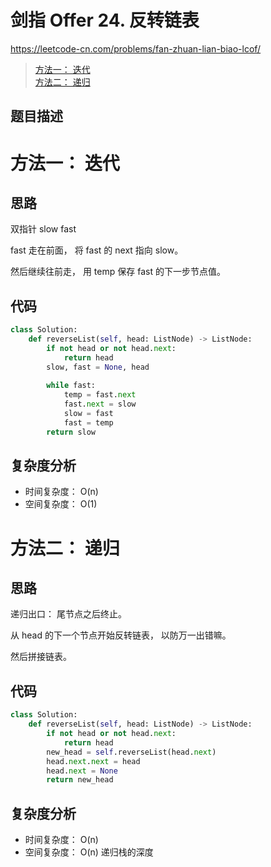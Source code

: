 剑指 Offer 24. 反转链表
====
https://leetcode-cn.com/problems/fan-zhuan-lian-biao-lcof/

> [方法一： 迭代](https://github.com/PearlCoastal/Leetcode_GitOn/new/master/%E5%89%91%E6%8C%87offer#%E6%96%B9%E6%B3%95%E4%B8%80-%E8%BF%AD%E4%BB%A3)<br>
> [方法二： 递归](https://github.com/PearlCoastal/Leetcode_GitOn/new/master/%E5%89%91%E6%8C%87offer#%E6%96%B9%E6%B3%95%E4%BA%8C-%E9%80%92%E5%BD%92)<br>

## 题目描述

方法一： 迭代
====

## 思路

双指针 slow fast

fast 走在前面， 将 fast 的 next 指向 slow。

然后继续往前走， 用 temp 保存 fast 的下一步节点值。

## 代码
```python
class Solution:
    def reverseList(self, head: ListNode) -> ListNode:
        if not head or not head.next:
            return head
        slow, fast = None, head
        
        while fast:
            temp = fast.next
            fast.next = slow
            slow = fast 
            fast = temp
        return slow
```

## 复杂度分析
- 时间复杂度： O(n)
- 空间复杂度： O(1)



方法二： 递归
====

## 思路

递归出口： 尾节点之后终止。

从 head 的下一个节点开始反转链表， 以防万一出错嘛。

然后拼接链表。


## 代码
```python
class Solution:
    def reverseList(self, head: ListNode) -> ListNode:
        if not head or not head.next:
            return head
        new_head = self.reverseList(head.next)
        head.next.next = head
        head.next = None
        return new_head
```

## 复杂度分析
- 时间复杂度： O(n)
- 空间复杂度： O(n) 递归栈的深度
